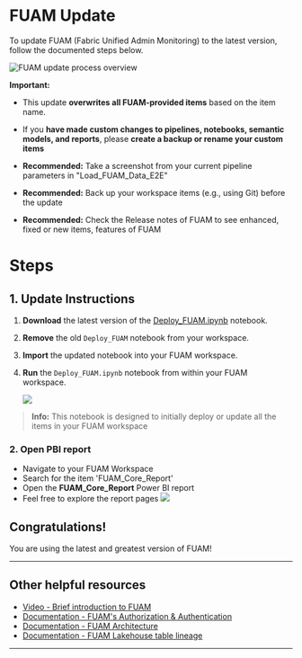 # FUAM Update

To update FUAM (Fabric Unified Admin Monitoring) to the latest version, follow the documented steps below.

![FUAM update process overview](/monitoring/fabric-unified-admin-monitoring/media/deployment/update_fuam_process_cover.png)


**Important:**

- This update **overwrites all FUAM-provided items** based on the item name.

- If you **have made custom changes to pipelines, notebooks, semantic models, and reports**, please **create a backup or rename your custom items**

- **Recommended:** Take a screenshot from your current pipeline parameters in "Load_FUAM_Data_E2E"

- **Recommended:** Back up your workspace items (e.g., using Git) before the update

- **Recommended:** Check the Release notes of FUAM to see enhanced, fixed or new items, features of FUAM


# Steps

## 1. Update Instructions

1. **Download** the latest version of the [Deploy_FUAM.ipynb](/monitoring/fabric-unified-admin-monitoring/scripts/Deploy_FUAM.ipynb) notebook.
2. **Remove** the old `Deploy_FUAM` notebook from your workspace.
3. **Import** the updated notebook into your FUAM workspace.
4. **Run** the `Deploy_FUAM.ipynb` notebook from within your FUAM workspace.


    ![](/monitoring/fabric-unified-admin-monitoring/media/deployment/FUAM_basic_deployment_process_3_2.png)


> **Info:** This notebook is designed to initially deploy or update all the items in your FUAM workspace


### 2. Open PBI report
- Navigate to your FUAM Workspace
- Search for the item 'FUAM_Core_Report'
- Open the **FUAM_Core_Report** Power BI report
- Feel free to explore the report pages
   ![](/monitoring/fabric-unified-admin-monitoring/media/deployment/FUAM_basic_deployment_process_7_3.png)


## Congratulations!

You are using the latest and greatest version of FUAM!

----------------

## Other helpful resources
- [Video - Brief introduction to FUAM](https://youtu.be/CmHMOsQcMGI)
- [Documentation - FUAM's Authorization & Authentication](/monitoring/fabric-unified-admin-monitoring/media/documentation/FUAM_Authorization.md)
- [Documentation - FUAM Architecture](/monitoring/fabric-unified-admin-monitoring/media/documentation/FUAM_Architecture.md)
- [Documentation - FUAM Lakehouse table lineage](/monitoring/fabric-unified-admin-monitoring/media/documentation/FUAM_Documentation_Lakehouse_table_lineage.pdf)

----------------